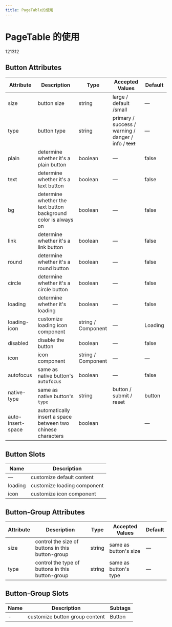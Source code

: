 ```yaml
---
title: PageTable的使用
---
```


# PageTable 的使用

<el-button>121312</el-button>

## Button Attributes

| Attribute         | Description                                                     | Type               | Accepted Values                                               | Default |
| ----------------- | --------------------------------------------------------------- | ------------------ | ------------------------------------------------------------- | ------- |
| size              | button size                                                     | string             | large / default /small                                        | —       |
| type              | button type                                                     | string             | primary / success / warning / danger / info / <del>text</del> | —       |
| plain             | determine whether it's a plain button                           | boolean            | —                                                             | false   |
| text              | determine whether it's a text button                            | boolean            | —                                                             | false   |
| bg                | determine whether the text button background color is always on | boolean            | —                                                             | false   |
| link              | determine whether it's a link button                            | boolean            | —                                                             | false   |
| round             | determine whether it's a round button                           | boolean            | —                                                             | false   |
| circle            | determine whether it's a circle button                          | boolean            | —                                                             | false   |
| loading           | determine whether it's loading                                  | boolean            | —                                                             | false   |
| loading-icon      | customize loading icon component                                | string / Component | —                                                             | Loading |
| disabled          | disable the button                                              | boolean            | —                                                             | false   |
| icon              | icon component                                                  | string / Component | —                                                             | —       |
| autofocus         | same as native button's `autofocus`                             | boolean            | —                                                             | false   |
| native-type       | same as native button's `type`                                  | string             | button / submit / reset                                       | button  |
| auto-insert-space | automatically insert a space between two chinese characters     | boolean            |                                                               | —       |

## Button Slots

| Name    | Description                 |
| ------- | --------------------------- |
| —       | customize default content   |
| loading | customize loading component |
| icon    | customize icon component    |

## Button-Group Attributes

| Attribute | Description                                      | Type   | Accepted Values       | Default |
| --------- | ------------------------------------------------ | ------ | --------------------- | ------- |
| size      | control the size of buttons in this button-group | string | same as button's size | —       |
| type      | control the type of buttons in this button-group | string | same as button's type | —       |

## Button-Group Slots

| Name | Description                    | Subtags |
| ---- | ------------------------------ | ------- |
| -    | customize button group content | Button  |
